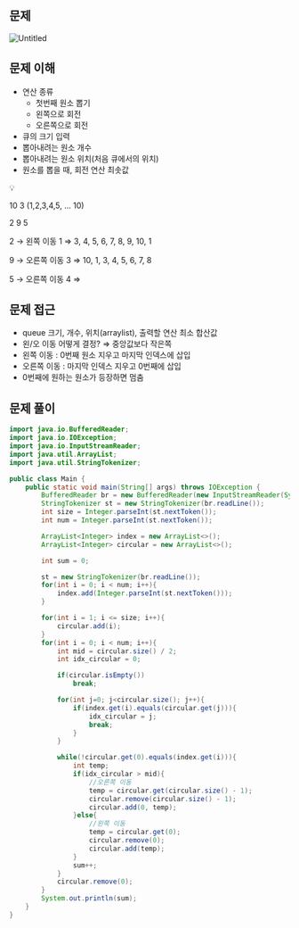 ## 문제

![Untitled](https://prod-files-secure.s3.us-west-2.amazonaws.com/05918415-3f0e-4564-bed2-99de1628a020/33afe60c-3c8d-4f89-9598-52a19e9c43f2/Untitled.png)

## 문제 이해

- 연산 종류
    - 첫번째 원소 뽑기
    - 왼쪽으로 회전
    - 오른쪽으로 회전
- 큐의 크기 입력
- 뽑아내려는 원소 개수
- 뽑아내려는 원소 위치(처음 큐에서의 위치)
- 원소를 뽑을 때, 회전 연산 최솟값

<aside>
💡

10 3 (1,2,3,4,5, … 10)

2 9 5

2 → 왼쪽 이동 1 ⇒ 3, 4, 5, 6, 7, 8, 9, 10, 1

9 → 오른쪽 이동 3 ⇒ 10, 1, 3, 4, 5, 6, 7, 8

5 → 오른쪽 이동 4 ⇒ 

</aside>

## 문제 접근

- queue 크기, 개수, 위치(arraylist), 출력할 연산 최소 합산값
- 왼/오 이동 어떻게 결정? ⇒ 중앙값보다 작은쪽
- 왼쪽 이동 : 0번째 원소 지우고 마지막 인덱스에 삽입
- 오른쪽 이동 : 마지막 인덱스 지우고 0번째에 삽입
- 0번째에 원하는 원소가 등장하면 멈춤

## 문제 풀이

```java
import java.io.BufferedReader;
import java.io.IOException;
import java.io.InputStreamReader;
import java.util.ArrayList;
import java.util.StringTokenizer;

public class Main {
    public static void main(String[] args) throws IOException {
        BufferedReader br = new BufferedReader(new InputStreamReader(System.in));
        StringTokenizer st = new StringTokenizer(br.readLine());
        int size = Integer.parseInt(st.nextToken());
        int num = Integer.parseInt(st.nextToken());

        ArrayList<Integer> index = new ArrayList<>();
        ArrayList<Integer> circular = new ArrayList<>();

        int sum = 0;

        st = new StringTokenizer(br.readLine());
        for(int i = 0; i < num; i++){
            index.add(Integer.parseInt(st.nextToken()));
        }

        for(int i = 1; i <= size; i++){
            circular.add(i);
        }
        for(int i = 0; i < num; i++){
            int mid = circular.size() / 2;
            int idx_circular = 0;

            if(circular.isEmpty())
                break;

            for(int j=0; j<circular.size(); j++){
                if(index.get(i).equals(circular.get(j))){
                    idx_circular = j;
                    break;
                }
            }

            while(!circular.get(0).equals(index.get(i))){
                int temp;
                if(idx_circular > mid){
                    //오른쪽 이동
                    temp = circular.get(circular.size() - 1);
                    circular.remove(circular.size() - 1);
                    circular.add(0, temp);
                }else{
                    //왼쪽 이동
                    temp = circular.get(0);
                    circular.remove(0);
                    circular.add(temp);
                }
                sum++;
            }
            circular.remove(0);
        }
        System.out.println(sum);
    }
}
```
